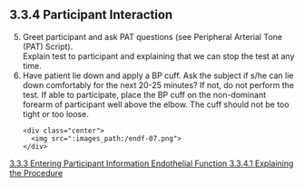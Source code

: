 ## 3.3.4 Participant Interaction

<ol start="5">
  <li>
    Greet participant and ask PAT questions (see Peripheral Arterial Tone (PAT) Script).<br />
    Explain test to participant and explaining that we can stop the test at any time.
  </li>
  <li>
    Have patient lie down and apply a BP cuff. Ask the subject if s/he can lie down comfortably
for the next 20-25 minutes? If not, do not perform the test. If able to participate, place the BP
cuff on the non-dominant forearm of participant well above the elbow. The cuff should not be too
tight or too loose.

    <div class="center">
      <img src=":images_path:/endf-07.png">
    </div>
  </li>
</ol>

<div class="center">
<div class="btn-group">
  <a href=":pages_path:/manuals/endothelial-function/3-03-03-entering-ppt-info.md" class="btn btn-default">
    <span class="glyphicon glyphicon-chevron-left"></span>
    3.3.3 Entering Participant Information
  </a>

  <a href=":pages_path:/manuals/endothelial-function" class="btn btn-default">
    <span class="glyphicon glyphicon-chevron-up"></span>
    Endothelial Function
  </a>

  <a href=":pages_path:/manuals/endothelial-function/3-03-04-01-explaining-procedure.md" class="btn btn-success">
    3.3.4.1 Explaining the Procedure
    <span class="glyphicon glyphicon-chevron-right"></span>
  </a>
</div>
</div>
